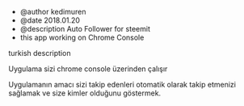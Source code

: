 * @author       kedimuren
* @date         2018.01.20
* @description  Auto Follower for steemit 
* this app working on Chrome Console

turkish description

Uygulama sizi chrome console üzerinden çalışır

Uygulamanın amacı sizi takip edenleri otomatik olarak takip etmenizi sağlamak ve size kimler olduğunu göstermek.

